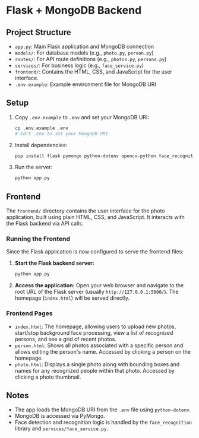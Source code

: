 # Flask + MongoDB Backend

## Project Structure

- `app.py`: Main Flask application and MongoDB connection
- `models/`: For database models (e.g., `photo.py`, `person.py`)
- `routes/`: For API route definitions (e.g., `photos.py`, `persons.py`)
- `services/`: For business logic (e.g., `face_service.py`)
- `frontend/`: Contains the HTML, CSS, and JavaScript for the user interface.
- `.env.example`: Example environment file for MongoDB URI

## Setup

1. Copy `.env.example` to `.env` and set your MongoDB URI:
   ```bash
   cp .env.example .env
   # Edit .env to set your MongoDB URI
   ```
2. Install dependencies:
   ```bash
   pip install flask pymongo python-dotenv opencv-python face_recognition # Add other dependencies as needed
   ```
3. Run the server:
   ```bash
   python app.py
   ```

## Frontend

The `frontend/` directory contains the user interface for the photo application, built using plain HTML, CSS, and JavaScript. It interacts with the Flask backend via API calls.

### Running the Frontend

Since the Flask application is now configured to serve the frontend files:

1.  **Start the Flask backend server:**
    ```bash
    python app.py
    ```
2.  **Access the application:** Open your web browser and navigate to the root URL of the Flask server (usually `http://127.0.0.1:5000/`). The homepage (`index.html`) will be served directly.

### Frontend Pages

-   `index.html`: The homepage, allowing users to upload new photos, start/stop background face processing, view a list of recognized persons, and see a grid of recent photos.
-   `person.html`: Shows all photos associated with a specific person and allows editing the person's name. Accessed by clicking a person on the homepage.
-   `photo.html`: Displays a single photo along with bounding boxes and names for any recognized people within that photo. Accessed by clicking a photo thumbnail.

## Notes

- The app loads the MongoDB URI from the `.env` file using `python-dotenv`.
- MongoDB is accessed via PyMongo.
- Face detection and recognition logic is handled by the `face_recognition` library and `services/face_service.py`.
